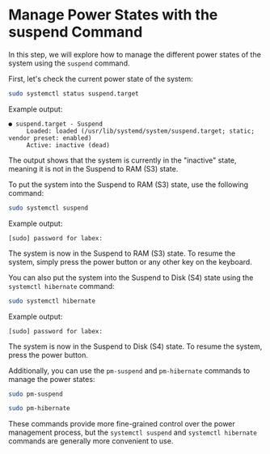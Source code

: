 # Manage Power States with the suspend Command

In this step, we will explore how to manage the different power states of the system using the `suspend` command.

First, let's check the current power state of the system:

```bash
sudo systemctl status suspend.target
```

Example output:

```
● suspend.target - Suspend
     Loaded: loaded (/usr/lib/systemd/system/suspend.target; static; vendor preset: enabled)
     Active: inactive (dead)
```

The output shows that the system is currently in the "inactive" state, meaning it is not in the Suspend to RAM (S3) state.

To put the system into the Suspend to RAM (S3) state, use the following command:

```bash
sudo systemctl suspend
```

Example output:

```
[sudo] password for labex:
```

The system is now in the Suspend to RAM (S3) state. To resume the system, simply press the power button or any other key on the keyboard.

You can also put the system into the Suspend to Disk (S4) state using the `systemctl hibernate` command:

```bash
sudo systemctl hibernate
```

Example output:

```
[sudo] password for labex:
```

The system is now in the Suspend to Disk (S4) state. To resume the system, press the power button.

Additionally, you can use the `pm-suspend` and `pm-hibernate` commands to manage the power states:

```bash
sudo pm-suspend
```

```bash
sudo pm-hibernate
```

These commands provide more fine-grained control over the power management process, but the `systemctl suspend` and `systemctl hibernate` commands are generally more convenient to use.
